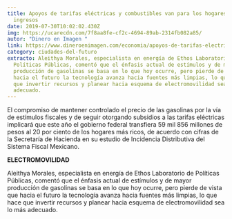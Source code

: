 ```yaml
---
title: Apoyos de tarifas eléctricas y combustibles van para los hogares con más
  ingresos
date: 2019-07-30T10:02:02.430Z
img: https://ucarecdn.com/7f8aa8fe-cf2c-4694-89ab-2314fb082a85/
autor: "Dinero en Imagen "
link: https://www.dineroenimagen.com/economia/apoyos-de-tarifas-electricas-y-combustibles-van-para-los-hogares-con-mas-ingresos/112565
category: ciudades-del-futuro
extracto: Aleithya Morales, especialista en energía de Ethos Laboratorio de
  Políticas Públicas, comentó que el énfasis actual de estímulos y de mayor
  producción de gasolinas se basa en lo que hoy ocurre, pero pierde de vista que
  hacia el futuro la tecnología avanza hacia fuentes más limpias, lo que hace
  que invertir recursos y planear hacia esquema de electromovilidad sea lo más
  adecuado.
---
```

El compromiso de mantener controlado el precio de las gasolinas por la vía de estímulos fiscales y de seguir otorgando subsidios a las tarifas eléctricas implicará que este año el gobierno federal transfiera 59 mil 856 millones de pesos al 20 por ciento de los hogares más ricos, de acuerdo con cifras de la Secretaría de Hacienda en su estudio de Incidencia Distributiva del Sistema Fiscal Mexicano.

**ELECTROMOVILIDAD**

Aleithya Morales, especialista en energía de Ethos Laboratorio de Políticas Públicas, comentó que el énfasis actual de estímulos y de mayor producción de gasolinas se basa en lo que hoy ocurre, pero pierde de vista que hacia el futuro la tecnología avanza hacia fuentes más limpias, lo que hace que invertir recursos y planear hacia esquema de electromovilidad sea lo más adecuado.